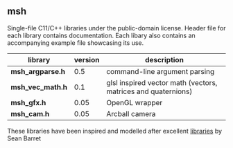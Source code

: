 ## msh

Single-file C11/C++ libraries under the public-domain license. Header file for
each library contains documentation. Each libary also contains an accompanying
example file showcasing its use.

library             |  version   | description  
------------------- | ---------- | -----------
**msh_argparse.h**  |    0.5     | command-line argument parsing
**msh_vec_math.h**  |    0.1     | glsl inspired vector math (vectors, matrices and quaternions)
**msh_gfx.h**       |    0.05    | OpenGL wrapper
**msh_cam.h**    |    0.05    | Arcball camera

These libraries have been inspired and modelled after excellent
[libraries](https://github.com/nothings/stb) by Sean Barret

